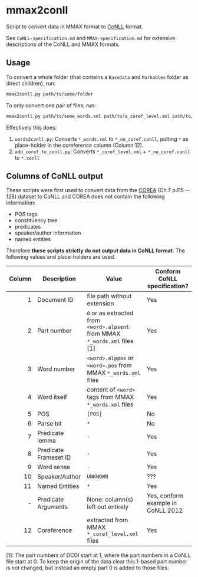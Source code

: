 # mmax2conll
Script to convert data in MMAX format to [CoNLL][] format.

See `CoNLL-specification.md` and `MMAX-specification.md` for extensive descriptions of the CoNLL and MMAX formats.


## Usage

To convert a whole folder (that contains a `Basedata` and `Markables` folder as direct children), run:

```sh
mmax2conll.py path/to/some/folder
```

To only convert one pair of files, run:
```sh
mmax2conll.py path/to/some_words.xml path/to/a_coref_level.xml path/to/output.conll
```

Effectively this does:

 1. `words2conll.py`: Converts `*_words.xml` to `*_no_coref.conll`, putting `*` as place-holder in the coreference column (Column 12).
 2. `add_coref_to_conll.py`: Converts `*_coref_level.xml` + `*_no_coref.conll` to `*.conll`



## Columns of CoNLL output
These scripts were first used to convert data from the [COREA][] (Ch.7 p.115 -- 128) dataset to CoNLL and
COREA does not contain the following information:

 - POS tags
 - constituency tree
 - predicates
 - speaker/author information
 - named entities

Therefore **these scripts strictly do not output data in CoNLL format**.
The following values and place-holders are used.

Column  | Description           | Value                                                                         | Conform CoNLL specification?
---:    | ---                   | ---                                                                           | ---
      1 | Document ID           | file path without extension                                                   | Yes
      2 | Part number           | `0` or as extracted from `<word>.alpsent` from MMAX `*_words.xml` files \[1\] | Yes
      3 | Word number           | `<word>.alppos` or `<word>.pos` from MMAX `*_words.xml` files                 | Yes
      4 | Word itself           | content of `<word>` tags from MMAX `*_words.xml` files                        | Yes
      5 | POS                   | `[POS]`                                                                       | No
      6 | Parse bit             | `*`                                                                           | No
      7 | Predicate lemma       | `-`                                                                           | Yes
      8 | Predicate Frameset ID | `-`                                                                           | Yes
      9 | Word sense            | `-`                                                                           | Yes
     10 | Speaker/Author        | `UNKNOWN`                                                                     | ???
     11 | Named Entities        | `*`                                                                           | Yes
      - | Predicate Arguments   | None: column(s) left out entirely                                             | Yes, conform example in CoNLL 2012
     12 | Coreference           | extracted from MMAX `*_coref_level.xml` files                                 | Yes

\[1\]:
    The part numbers of DCOI start at 1, where the part numbers in a CoNLL file start at 0.
    To keep the origin of the data clear this 1-based part number is not changed,
    but instead an empty part 0 is added to those files.

[COREA]: https://link.springer.com/book/10.1007/978-3-642-30910-6
[CoNLL]: http://conll.cemantix.org/2012/data.html
